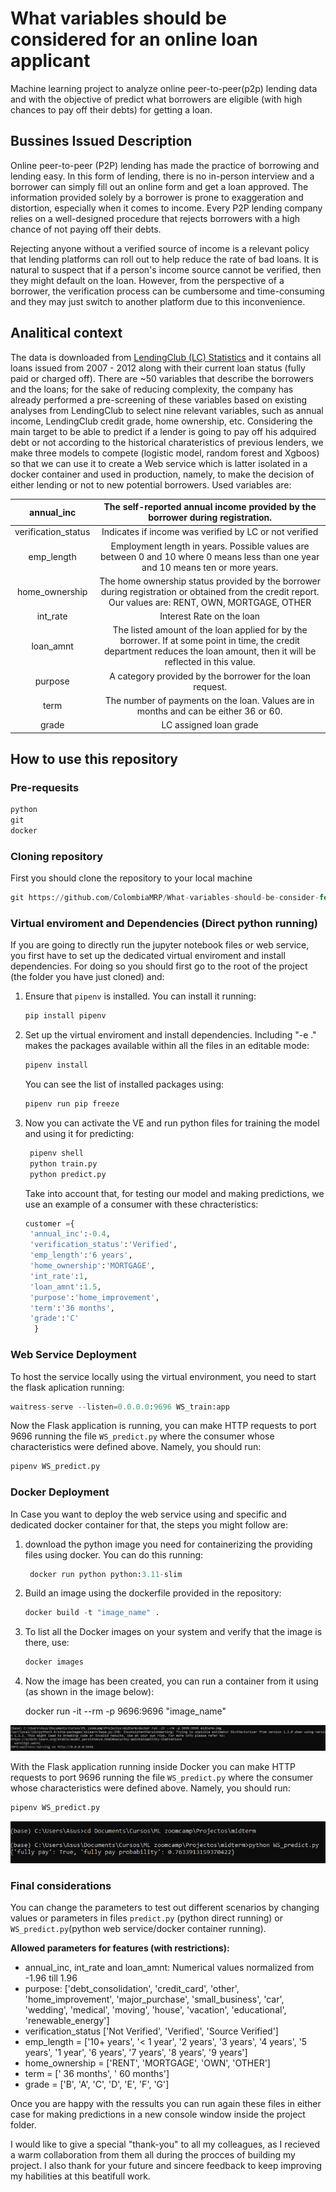 # What variables should be considered for an online loan applicant
Machine learning project to analyze online peer-to-peer(p2p) lending data and with the objective of predict what borrowers are eligible (with high chances to pay off their debts) for getting a loan.

## Bussines Issued Description
Online peer-to-peer (P2P) lending has made the practice of borrowing and lending easy. In this form of lending, there is no in-person interview and a borrower can simply fill out an online form and get a loan approved. The information provided solely by a borrower is prone to exaggeration and distortion, especially when it comes to income. Every P2P lending company relies on a well-designed procedure that rejects borrowers with a high chance of not paying off their debts.

Rejecting anyone without a verified source of income is a relevant policy that lending platforms can roll out to help reduce the rate of bad loans. It is natural to suspect that if a person's income source cannot be verified, then they might default on the loan. However, from the perspective of a borrower, the verification process can be cumbersome and time-consuming and they may just switch to another platform due to this inconvenience.

## Analitical context

The data is downloaded from [LendingClub (LC) Statistics](https://www.lendingclub.com/info/download-data.action) and it contains all loans issued from 2007 - 2012 along with their current loan status (fully paid or charged off). There are ~50 variables that describe the borrowers and the loans; for the sake of reducing complexity, the company has already performed a pre-screening of these variables based on existing analyses from LendingClub to select nine relevant variables, such as annual income, LendingClub credit grade, home ownership, etc. Considering the main target to be able to predict if a lender is going to pay off his adquired debt or not according to the historical charateristics of previous lenders, we make three models to compete (logistic model, random forest and Xgboos) so that we can use it to create a Web service which is latter isolated in a docker container and used in production, namely, to make the decision of either lending or not to new potential borrowers. Used variables are:

|      annual_inc     |                                                 The self-reported annual income provided by the borrower during registration.                                                |
|:-------------------:|:----------------------------------------------------------------------------------------------------------------------------------------------------------------------------:|
| verification_status |                                          Indicates if income was verified by LC or not verified                                         |
|      emp_length     |                       Employment length in years. Possible values are between 0 and 10 where 0 means less than one year and 10 means ten or more years.                      |
|    home_ownership   |             The home ownership status provided by the borrower during registration or obtained from the credit report. Our values are: RENT, OWN, MORTGAGE, OTHER            |
|       int_rate      |                                                                           Interest Rate on the loan                                                                          |
|      loan_amnt      | The listed amount of the loan applied for by the borrower. If at some point in time, the credit department reduces the loan amount, then it will be reflected in this value. |
|       purpose       |                                                           A category provided by the borrower for the loan request.                                                          |
|         term        |                                             The number of payments on the loan. Values are in months and can be either 36 or 60.                                             |
|        grade        |                                                                            LC assigned loan grade                                                                            |

## How to use this repository

### Pre-requesits

```python
python
git
docker
```

### Cloning repository

First you should clone the repository to your local machine

```python
git https://github.com/ColombiaMRP/What-variables-should-be-consider-for-an-online-loan-applicant-.git
```

### Virtual enviroment and Dependencies (Direct python running)

If you are going to directly run the jupyter notebook files or web service, you first have to set up the dedicated virtual enviroment and install dependencies. For doing so you should first go to the root of the project (the folder you have just cloned) and:

  1. Ensure that ```pipenv``` is installed. You can install it running:

      ```python
      pip install pipenv
      ```
     
  2. Set up the virtual enviroment and install dependencies. Including "-e ." makes the packages available within all the files in an editable mode:

      ```python
      pipenv install 
      ```
     You can see the list of installed packages using:

      ```python
      pipenv run pip freeze
      ```
     
  4. Now you can activate the VE and run python files for training the model and using it for predicting:

     ```python
      pipenv shell
      python train.py
      python predict.py
      ```
     Take into account that, for testing our model and making predictions, we use an example of a consumer with these chracteristics:

     ```python
     customer ={
      'annual_inc':-0.4,
      'verification_status':'Verified',
      'emp_length':'6 years',
      'home_ownership':'MORTGAGE',
      'int_rate':1,
      'loan_amnt':1.5,
      'purpose':'home_improvement',
      'term':'36 months',
      'grade':'C'
       }

### Web Service Deployment

To host the service locally using the virtual environment, you need to start the flask aplication running:

```python
waitress-serve --listen=0.0.0.0:9696 WS_train:app
```
Now the Flask application is running, you can make HTTP requests to port 9696 running the file ```WS_predict.py``` where the consumer whose characteristics were defined above. Namely, you should run:

```python
pipenv WS_predict.py
```

### Docker Deployment

In Case you want to deploy the web service using and specific and dedicated docker container for that, the steps you might follow are:

  1. download the python image you need for containerizing the providing files using docker. You can do this running:

     ```python
      docker run python python:3.11-slim
      ```
  2. Build an image using the dockerfile provided in the repository:

     ```python
     docker build -t "image_name" .
      ```
  3. To list all the Docker images on your system and verify that the image is there, use:

     ```python
     docker images
      ```
  4. Now the image has been created, you can run a container from it using (as shown in the image below):

      docker run -it --rm -p 9696:9696 "image_name"

![Running built immage](https://github.com/ColombiaMRP/What-variables-should-be-consider-for-an-online-loan-applicant-/blob/main/docker_train.png)

With the Flask application running inside Docker you can make HTTP requests to port 9696 running the file ```WS_predict.py``` where the consumer whose characteristics were defined above. Namely, you should run:

```python
pipenv WS_predict.py
```
![Results from image run](https://github.com/ColombiaMRP/What-variables-should-be-consider-for-an-online-loan-applicant-/blob/main/docker_predict.png)

### Final considerations

You can change the parameters to test out different scenarios by changing values or parameters in files ```predict.py``` (python direct running)  or ```WS_predict.py```(python web service/docker container running). 

**Allowed parameters for features (with restrictions):**

* annual_inc, int_rate and loan_amnt: Numerical values normalized  from -1.96 till 1.96
* purpose: ['debt_consolidation', 'credit_card', 'other', 'home_improvement', 'major_purchase', 'small_business', 'car', 'wedding', 'medical', 'moving', 'house', 'vacation', 'educational', 'renewable_energy']
* verification_status  ['Not Verified', 'Verified', 'Source Verified']
* emp_length = ['10+ years', '< 1 year', '2 years', '3 years', '4 years', '5 years', '1 year', '6 years', '7 years', '8 years', '9 years']
* home_ownership = ['RENT', 'MORTGAGE', 'OWN', 'OTHER']
* term = [' 36 months', ' 60 months']
* grade = ['B', 'A', 'C', 'D', 'E', 'F', 'G']

Once you are happy with the ressults you can run again these files in either case for making predictions in a new console window inside the project folder. 

I would like to give a special "thank-you" to all my colleagues, as I recieved a warm collaboration from them all during the procces of building my project. I also thank for your future and sincere feedback to keep improving my habilities at this beatifull work.
